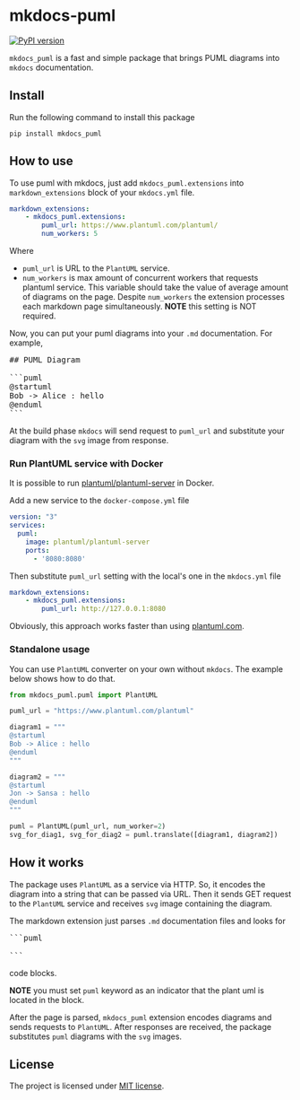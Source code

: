 # mkdocs-puml

[![PyPI version](https://badge.fury.io/py/mkdocs_puml.svg)](https://badge.fury.io/py/mkdocs_puml)

`mkdocs_puml` is a fast and simple package that brings PUML diagrams into `mkdocs`
documentation.

## Install

Run the following command to install this package

```shell
pip install mkdocs_puml
```

## How to use

To use puml with mkdocs, just add `mkdocs_puml.extensions` into
`markdown_extensions` block of your `mkdocs.yml` file.

```yaml
markdown_extensions:
    - mkdocs_puml.extensions:
        puml_url: https://www.plantuml.com/plantuml/
        num_workers: 5
```

Where
* `puml_url` is URL to the `PlantUML` service.
* `num_workers` is max amount of concurrent workers that requests plantuml service.
    This variable should take the value of average amount of diagrams on the page.
    Despite `num_workers` the extension processes each markdown page simultaneously.
    **NOTE** this setting is NOT required.

Now, you can put your puml diagrams into your `.md` documentation. For example,

<pre>
## PUML Diagram

```puml
@startuml
Bob -> Alice : hello
@enduml
```
</pre>

At the build phase `mkdocs` will send request to `puml_url` and substitute your
diagram with the `svg` image from response.

### Run PlantUML service with Docker

It is possible to run [plantuml/plantuml-server](https://hub.docker.com/r/plantuml/plantuml-server)
in Docker.

Add a new service to the `docker-compose.yml` file

```yaml
version: "3"
services:
  puml:
    image: plantuml/plantuml-server
    ports:
      - '8080:8080'
```

Then substitute `puml_url` setting with the local's one in the `mkdocs.yml` file

```yaml
markdown_extensions:
    - mkdocs_puml.extensions:
        puml_url: http://127.0.0.1:8080
```

Obviously, this approach works faster than
using [plantuml.com](https://www.plantuml.com/plantuml/).

### Standalone usage

You can use `PlantUML` converter on your own without `mkdocs`.
The example below shows how to do that.

```python
from mkdocs_puml.puml import PlantUML

puml_url = "https://www.plantuml.com/plantuml"

diagram1 = """
@startuml
Bob -> Alice : hello
@enduml
"""

diagram2 = """
@startuml
Jon -> Sansa : hello
@enduml
"""

puml = PlantUML(puml_url, num_worker=2)
svg_for_diag1, svg_for_diag2 = puml.translate([diagram1, diagram2])
```

## How it works

The package uses `PlantUML` as a service via HTTP. So, it encodes the diagram into
a string that can be passed via URL. Then it sends GET request to
the `PlantUML` service and receives `svg` image containing the diagram.

The markdown extension just parses `.md` documentation files and looks for

<pre>
```puml

```
</pre>

code blocks.

**NOTE** you must set `puml` keyword as an indicator that the plant uml is located in the block.

After the page is parsed, `mkdocs_puml` extension encodes diagrams and
sends requests to `PlantUML`. After responses are received, the package
substitutes `puml` diagrams with the `svg` images.

## License

The project is licensed under [MIT license](LICENSE).
